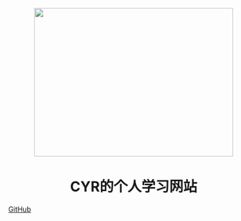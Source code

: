 <p align="center">
<img src="https://i.loli.net/2021/06/24/MFcaksvieIA3nWT.jpg" width="400" height="300"/>
</p>
<h1 align="center">CYR的个人学习网站</h1>

[GitHub](https://github.com/Marcia-chen/study)





